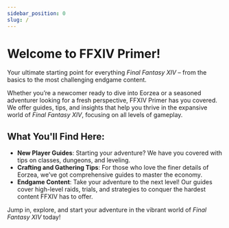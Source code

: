 ```yaml
---
sidebar_position: 0
slug: /
---
```


# Welcome to FFXIV Primer!

Your ultimate starting point for everything *Final Fantasy XIV* – from the basics to the most challenging endgame content.

Whether you’re a newcomer ready to dive into Eorzea or a seasoned adventurer looking for a fresh perspective, FFXIV Primer has you covered. We offer guides, tips, and insights that help you thrive in the expansive world of *Final Fantasy XIV*, focusing on all levels of gameplay. 

## What You'll Find Here:
- **New Player Guides**: Starting your adventure? We have you covered with tips on classes, dungeons, and leveling.
- **Crafting and Gathering Tips**: For those who love the finer details of Eorzea, we’ve got comprehensive guides to master the economy.
- **Endgame Content**: Take your adventure to the next level! Our guides cover high-level raids, trials, and strategies to conquer the hardest content FFXIV has to offer. 

Jump in, explore, and start your adventure in the vibrant world of *Final Fantasy XIV* today!